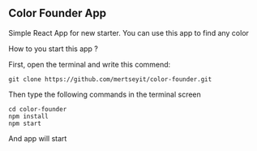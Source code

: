 ## Color Founder App
Simple React App for new starter. You can use this app to find any color

How to you start this app ?

First, open the terminal and write this commend:

```
git clone https://github.com/mertseyit/color-founder.git
```

Then type the following commands in the terminal screen
```
cd color-founder
npm install
npm start
```

And app will start